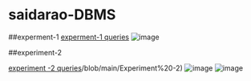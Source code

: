 # saidarao-DBMS 
##experment-1 
[experment-1 queries](https://github.com/192011034/saidarao-DBMS/blob/main/Experiment-1)
![image](https://user-images.githubusercontent.com/113224102/191215167-029afc15-3f59-422d-937d-db141a5a8e17.png)








##experiment-2

[experiment -2 queries](https://github.com/192011034/saidarao-DBM)/blob/main/Experiment%20-2)
![image](https://user-images.githubusercontent.com/113407411/191215678-d4f7e92d-fe88-4747-82eb-9980d98ae084.png)
![image](https://user-images.githubusercontent.com/113407411/191215741-e149c574-83f6-4598-8237-8c6e21a40431.png)
